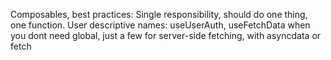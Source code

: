 Composables, best practices:
Single responsibility, should do one thing, one function.
User descriptive names: useUserAuth, useFetchData
when you dont need global, just a few
for server-side fetching, with asyncdata or fetch
